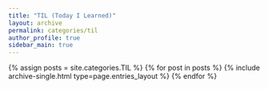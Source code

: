 ```yaml
---
title: "TIL (Today I Learned)"
layout: archive
permalink: categories/til
author_profile: true
sidebar_main: true
---
```


{% assign posts = site.categories.TIL %}
{% for post in posts %} {% include archive-single.html type=page.entries_layout %} {% endfor %}
